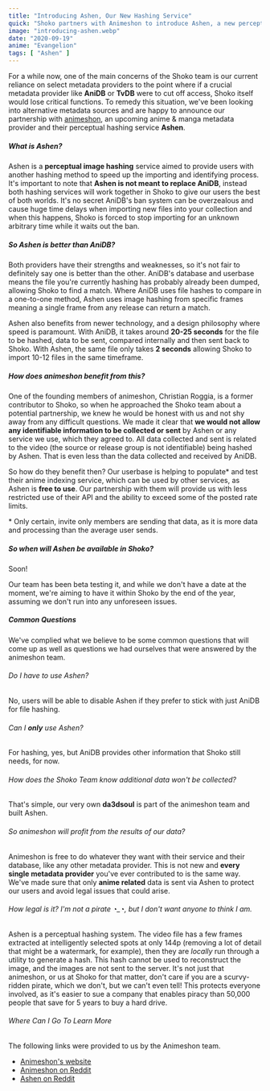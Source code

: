 ```yaml
---
title: "Introducing Ashen, Our New Hashing Service"
quick: "Shoko partners with Animeshon to introduce Ashen, a new perceptual image hashing service, enhancing file import speed and providing an alternative to AniDB."
image: "introducing-ashen.webp"
date: "2020-09-19"
anime: "Evangelion"
tags: [ "Ashen" ]
---
```


For a while now, one of the main concerns of the Shoko team is our current reliance on select metadata providers to the
point where if a crucial metadata provider like **AniDB** or **TvDB** were to cut off access, Shoko itself would lose
critical functions. To remedy this situation, we've been looking into alternative metadata sources and are happy to
announce our partnership with [animeshon](https://animeshon.com/?hl=en-US), an upcoming anime & manga metadata provider
and their perceptual hashing service **Ashen**.

##### What is Ashen?

Ashen is a **perceptual image hashing** service aimed to provide users with another hashing method to speed up the
importing and identifying process. It's important to note that **Ashen is not meant to replace AniDB**, instead both
hashing services will work together in Shoko to give our users the best of both worlds. It's no secret AniDB's ban
system can be overzealous and cause huge time delays when importing new files into your collection and when this
happens, Shoko is forced to stop importing for an unknown arbitrary time while it waits out the ban.

##### So Ashen is better than AniDB?

Both providers have their strengths and weaknesses, so it's not fair to definitely say one is better than the other.
AniDB's database and userbase means the file you're currently hashing has probably already been dumped, allowing Shoko
to find a match. Where AniDB uses file hashes to compare in a one-to-one method, Ashen uses image hashing from specific
frames meaning a single frame from any release can return a match.

Ashen also benefits from newer technology, and a design philosophy where speed is paramount. With AniDB, it takes around
**20-25 seconds** for the file to be hashed, data to be sent, compared internally and then sent back to Shoko. With
Ashen, the same file only takes **2 seconds** allowing Shoko to import 10-12 files in the same timeframe.

##### How does animeshon benefit from this?

One of the founding members of animeshon, Christian Roggia, is a former contributor to Shoko, so when he approached the
Shoko team about a potential partnership, we knew he would be honest with us and not shy away from any difficult
questions. We made it clear that **we would not allow any identifiable information to be collected or sent** by Ashen or
any service we use, which they agreed to. All data collected and sent is related to the video (the source or release
group is not identifiable) being hashed by Ashen. That is even less than the data collected and received by AniDB.

So how do they benefit then? Our userbase is helping to populate\* and test their anime indexing service, which can be
used by other services, as Ashen is **free to use**. Our partnership with them will provide us with less restricted use
of their API and the ability to exceed some of the posted rate limits.

\* Only certain, invite only members are sending that data, as it is more data and processing than the average user
sends.

##### So when will Ashen be available in Shoko?

Soon! 

Our team has been beta testing it, and while we don't have a date at the moment, we're aiming to have it within Shoko by
the end of the year, assuming we don't run into any unforeseen issues.

##### Common Questions

We've complied what we believe to be some common questions that will come up as well as questions we had ourselves that
were answered by the animeshon team.

###### Do I have to use Ashen?

No, users will be able to disable Ashen if they prefer to stick with just AniDB for file hashing.

###### Can I **only** use Ashen?

For hashing, yes, but AniDB provides other information that Shoko still needs, for now.

###### How does the Shoko Team know additional data won't be collected?

That's simple, our very own **da3dsoul** is part of the animeshon team and built Ashen.

###### So animeshon will profit from the results of our data?

Animeshon is free to do whatever they want with their service and their database, like any other metadata provider. This
is not new and **every single metadata provider** you've ever contributed to is the same way. We've made sure that only
**anime related** data is sent via Ashen to protect our users and avoid legal issues that could arise.

###### How legal is it? I'm not a pirate ◔_◔, but I don't want anyone to think I am.

Ashen is a perceptual hashing system. The video file has a few frames extracted at intelligently selected spots at only
144p (removing a lot of detail that might be a watermark, for example), then they are *locally* run through a utility to
generate a hash. This hash cannot be used to reconstruct the image, and the images are not sent to the server. It's not
just that animeshon, or us at Shoko for that matter, don't care if you are a scurvy-ridden pirate, which we don't, but
we can't even tell! This protects everyone involved, as it's easier to sue a company that enables piracy than 50,000
people that save for 5 years to buy a hard drive.

###### Where Can I Go To Learn More

The following links were provided to us by the Animeshon team.

- [Animeshon's website](https://animeshon.com/?hl=en-US)
- [Animeshon on Reddit](https://www.reddit.com/r/animeshon/comments/itzcu6/welcome_to_animeshon/)
- [Ashen on Reddit](https://www.reddit.com/r/animeshon/comments/ityjwh/ashen_is_now_available_for_beta_testing/)
